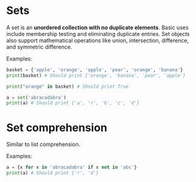 # Sets

A set is an **unordered collection with no duplicate elements**. Basic uses include membership testing and eliminating duplicate entries. Set objects also support mathematical operations like union, intersection, difference, and symmetric difference.

Examples:

```python
basket = {'apple', 'orange', 'apple', 'pear', 'orange', 'banana'}
print(basket) # Should print {'orange', 'banana', 'pear', 'apple'}

print("orange" in basket) # Should print True

a = set('abracadabra')
print(a) # Should print {'a', 'r', 'b', 'c', 'd'}
```

# Set comprehension

Similar to list comprehension.

Examples:

```python
a = {x for x in 'abracadabra' if x not in 'abc'}
print(a) # Should print {'r', 'd'}
```
